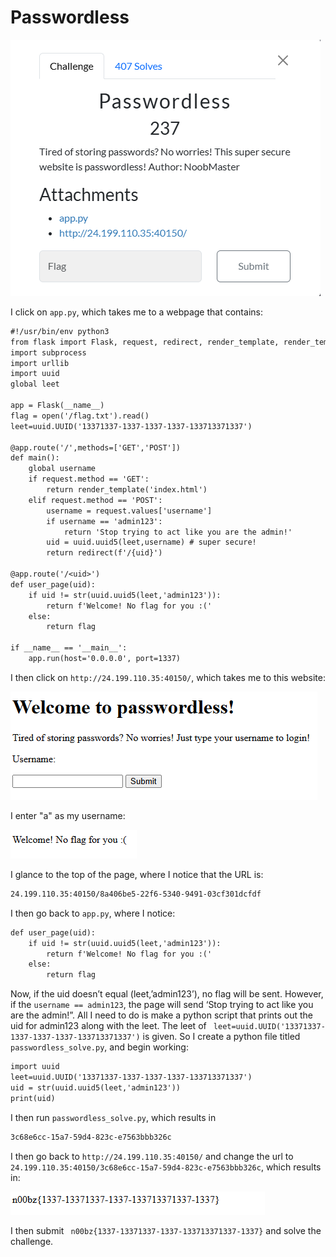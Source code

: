 # Passwordless

![](../images/passwordless-part-1.png)

I click on `app.py`, which takes me to a webpage that contains:

```txt
#!/usr/bin/env python3
from flask import Flask, request, redirect, render_template, render_template_string
import subprocess
import urllib
import uuid
global leet

app = Flask(__name__)
flag = open('/flag.txt').read()
leet=uuid.UUID('13371337-1337-1337-1337-133713371337')

@app.route('/',methods=['GET','POST'])
def main():
    global username
    if request.method == 'GET':
        return render_template('index.html')
    elif request.method == 'POST':
        username = request.values['username']
        if username == 'admin123':
            return 'Stop trying to act like you are the admin!'
        uid = uuid.uuid5(leet,username) # super secure!
        return redirect(f'/{uid}')

@app.route('/<uid>')
def user_page(uid):
    if uid != str(uuid.uuid5(leet,'admin123')):
        return f'Welcome! No flag for you :('
    else:
        return flag

if __name__ == '__main__':
    app.run(host='0.0.0.0', port=1337)
```
I then click on `http://24.199.110.35:40150/`, which takes me to this website:

![](../images/passwordless-part-2.png)
 
I enter "a" as my username:

![](../images/passwordless-part-3.png)


I glance to the top of the page, where I notice that the URL is:

```txt
24.199.110.35:40150/8a406be5-22f6-5340-9491-03cf301dcfdf
```

I then go back to `app.py`, where I notice:

```txt
def user_page(uid):
    if uid != str(uuid.uuid5(leet,'admin123')):
        return f'Welcome! No flag for you :('
    else:
        return flag
```
Now, if the uid doesn’t equal (leet,’admin123’), no flag will be sent. However, if the `username == admin123`, the page will send ‘Stop trying to act like you are the admin!”. All I need to do is make a python script that prints out the uid for admin123 along with the leet. The leet of ` leet=uuid.UUID('13371337-1337-1337-1337-133713371337')` is given. So I create a python file titled `passwordless_solve.py`, and begin working:

```txt
import uuid
leet=uuid.UUID('13371337-1337-1337-1337-133713371337')
uid = str(uuid.uuid5(leet,'admin123'))
print(uid)
```
I then run `passwordless_solve.py`, which results in 

```txt
3c68e6cc-15a7-59d4-823c-e7563bbb326c
```
I then go back to `http://24.199.110.35:40150/` and change the url to `24.199.110.35:40150/3c68e6cc-15a7-59d4-823c-e7563bbb326c`, which results in:

![](../images/passwordless-part-4.png)

I then submit ` n00bz{1337-13371337-1337-133713371337-1337}` and solve the challenge.

